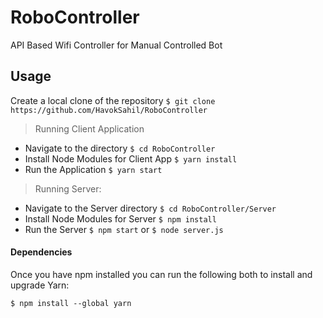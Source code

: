 # RoboController

API Based Wifi Controller for Manual Controlled Bot

## Usage

Create a local clone of the repository
`$ git clone https://github.com/HavokSahil/RoboController`

> Running Client Application

- Navigate to the directory
  `$ cd RoboController`
- Install Node Modules for Client App
  `$ yarn install`
- Run the Application
  `$ yarn start`

> Running Server:

- Navigate to the Server directory
  `$ cd RoboController/Server`
- Install Node Modules for Server
  `$ npm install`
- Run the Server
  `$ npm start`
  or
  `$ node server.js`

#### Dependencies

Once you have npm installed you can run the following both to install and upgrade Yarn:

`$ npm install --global yarn`
